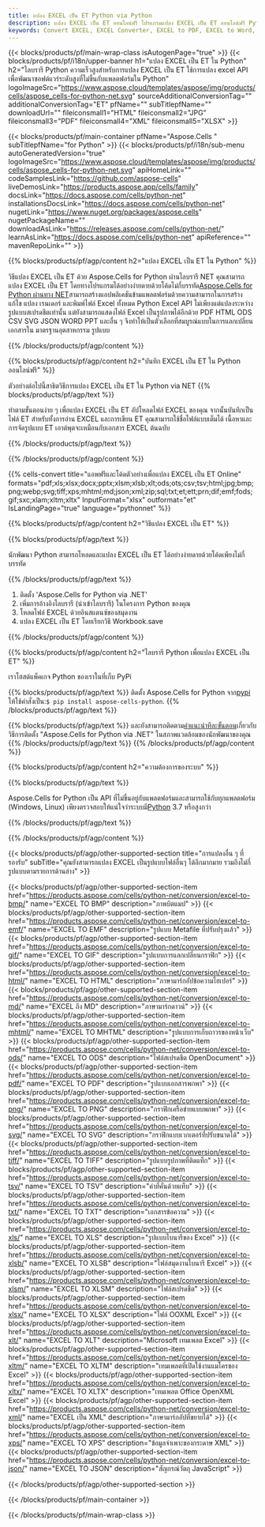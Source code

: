 ```yaml
---
title: แปลง EXCEL เป็น ET Python via Python
description: แปลง EXCEL เป็น ET ออนไลน์ฟรี โปรแกรมแปลง EXCEL เป็น ET ออนไลน์ฟรี Python EXCEL ถึง ET. EXCEL เป็น ET ผ่าน Python
keywords: Convert EXCEL, EXCEL Converter, EXCEL to PDF, EXCEL to Word, EXCEL to PPT, EXCEL to Image
---
```

{{< blocks/products/pf/main-wrap-class isAutogenPage="true" >}}
{{< blocks/products/pf/i18n/upper-banner h1="แปลง EXCEL เป็น ET ใน Python" h2="ไลบรารี Python ความเร็วสูงสำหรับการแปลง EXCEL เป็น ET ใช้การแปลง excel API เพื่อพัฒนาซอฟต์แวร์ระดับสูงที่ไม่ขึ้นกับแพลตฟอร์มใน Python" logoImageSrc="https://www.aspose.cloud/templates/aspose/img/products/cells/aspose_cells-for-python-net.svg" sourceAdditionalConversionTag="" additionalConversionTag="ET" pfName="" subTitlepfName="" downloadUrl="" fileiconsmall1="HTML" fileiconsmall2="JPG" fileiconsmall3="PDF" fileiconsmall4="XML" fileiconsmall5="XLSX" >}}

{{< blocks/products/pf/main-container pfName="Aspose.Cells " subTitlepfName="for Python" >}}
{{< blocks/products/pf/i18n/sub-menu autoGeneratedVersion="true" logoImageSrc="https://www.aspose.cloud/templates/aspose/img/products/cells/aspose_cells-for-python-net.svg" apiHomeLink="" codeSamplesLink="https://github.com/aspose-cells" liveDemosLink="https://products.aspose.app/cells/family" docsLink="https://docs.aspose.com/cells/python-net" installationsDocsLink="https://docs.aspose.com/cells/python-net" nugetLink="https://www.nuget.org/packages/aspose.cells" nugetPackageName="" downloadAsLink="https://releases.aspose.com/cells/python-net/" learnAsLink="https://docs.aspose.com/cells/python-net" apiReference="" mavenRepoLink="" >}}


{{% blocks/products/pf/agp/content h2="แปลง EXCEL เป็น ET ใน Python" %}}

 วิธีแปลง EXCEL เป็น ET ด้วย Aspose.Cells for Python ผ่านไลบรารี NET คุณสามารถแปลง EXCEL เป็น ET โดยทางโปรแกรมได้อย่างง่ายดายด้วยโค้ดไม่กี่บรรทัด[Aspose.Cells for Python ผ่านทาง NET](https://pypi.org/project/aspose-cells-python/)สามารถสร้างแอปพลิเคชันข้ามแพลตฟอร์มด้วยความสามารถในการสร้าง แก้ไข แปลง เรนเดอร์ และพิมพ์ไฟล์ Excel ทั้งหมด Python Excel API ไม่เพียงแต่แปลงระหว่างรูปแบบสเปรดชีตเท่านั้น แต่ยังสามารถแสดงไฟล์ Excel เป็นรูปภาพได้อีกด้วย PDF HTML ODS CSV SVG JSON WORD PPT และอื่น ๆ จึงทำให้เป็นตัวเลือกที่สมบูรณ์แบบในการแลกเปลี่ยนเอกสารใน มาตรฐานอุตสาหกรรม รูปแบบ

{{% /blocks/products/pf/agp/content %}}


{{% blocks/products/pf/agp/content h2="บันทึก EXCEL เป็น ET ใน Python ออนไลน์ฟรี" %}}

ตัวอย่างต่อไปนี้สาธิตวิธีการแปลง EXCEL เป็น ET ใน Python via NET
{{% blocks/products/pf/agp/text %}}

ทำตามขั้นตอนง่าย ๆ เพื่อแปลง EXCEL เป็น ET อัปโหลดไฟล์ EXCEL ของคุณ จากนั้นบันทึกเป็นไฟล์ ET สำหรับทั้งการอ่าน EXCEL และการเขียน ET คุณสามารถใช้ชื่อไฟล์แบบเต็มได้ เนื้อหาและการจัดรูปแบบ ET เอาต์พุตจะเหมือนกับเอกสาร EXCEL ต้นฉบับ

{{% /blocks/products/pf/agp/text %}}

{{% /blocks/products/pf/agp/content %}}

{{% cells-convert title="แอพฟรีและโค้ดตัวอย่างเพื่อแปลง EXCEL เป็น ET Online" formats="pdf;xls;xlsx;docx;pptx;xlsm;xlsb;xlt;ods;ots;csv;tsv;html;jpg;bmp;png;webp;svg;tiff;xps;mhtml;md;json;xml;zip;sql;txt;et;ett;prn;dif;emf;fods;gif;sxc;xlam;xltm;xltx" InputFormat="xlsx" outformat="et" IsLandingPage="true" language="pythonnet" %}}

{{% blocks/products/pf/agp/content h2="วิธีแปลง EXCEL เป็น ET" %}}

{{% blocks/products/pf/agp/text %}}

 นักพัฒนา Python สามารถโหลดและแปลง EXCEL เป็น ET ได้อย่างง่ายดายด้วยโค้ดเพียงไม่กี่บรรทัด

{{% /blocks/products/pf/agp/text %}}

1.  ติดตั้ง 'Aspose.Cells for Python via .NET'
1.  เพิ่มการอ้างอิงไลบรารี (นำเข้าไลบรารี) ในโครงการ Python ของคุณ
1.  โหลดไฟล์ EXCEL ด้วยอินสแตนซ์ของสมุดงาน
1.  แปลง EXCEL เป็น ET โดยเรียกวิธี Workbook.save

{{% /blocks/products/pf/agp/content %}}


{{% blocks/products/pf/agp/content h2="ไลบรารี Python เพื่อแปลง EXCEL เป็น ET" %}}

เราโฮสต์แพ็คเกจ Python ของเราในที่เก็บ PyPi

{{% blocks/products/pf/agp/text %}}
ติดตั้ง Aspose.Cells for Python จาก<a href="https://pypi.org/project/aspose-cells-python/">pypi</a> ให้ใช้คำสั่งเป็น:<code>$ pip install aspose-cells-python</code>.
{{% /blocks/products/pf/agp/text %}}

{{% blocks/products/pf/agp/text %}}
 และยังสามารถติดตาม[คำแนะนำทีละขั้นตอน](https://docs.aspose.com/cells/python-net/getting-started/)เกี่ยวกับวิธีการติดตั้ง "Aspose.Cells for Python via .NET" ในสภาพแวดล้อมของนักพัฒนาของคุณ
{{% /blocks/products/pf/agp/text %}}
{{% /blocks/products/pf/agp/content %}}

{{% blocks/products/pf/agp/content h2="ความต้องการของระบบ" %}}

{{% blocks/products/pf/agp/text %}}

Aspose.Cells for Python เป็น API ที่ไม่ขึ้นอยู่กับแพลตฟอร์มและสามารถใช้กับทุกแพลตฟอร์ม (Windows, Linux) เพียงตรวจสอบให้แน่ใจว่าระบบมี[Python](https://www.python.org/downloads/) 3.7 หรือสูงกว่า
 
{{% /blocks/products/pf/agp/text %}}

{{% /blocks/products/pf/agp/content %}}



{{< blocks/products/pf/agp/other-supported-section title="การแปลงอื่น ๆ ที่รองรับ" subTitle="คุณยังสามารถแปลง EXCEL เป็นรูปแบบไฟล์อื่นๆ ได้อีกมากมาย รวมถึงไม่กี่รูปแบบตามรายการด้านล่าง" >}}

{{< blocks/products/pf/agp/other-supported-section-item href="https://products.aspose.com/cells/python-net/conversion/excel-to-bmp/" name="EXCEL TO BMP" description="ภาพบิตแมป" >}}
{{< blocks/products/pf/agp/other-supported-section-item href="https://products.aspose.com/cells/python-net/conversion/excel-to-emf/" name="EXCEL TO EMF" description="รูปแบบ Metafile ที่ปรับปรุงแล้ว" >}}
{{< blocks/products/pf/agp/other-supported-section-item href="https://products.aspose.com/cells/python-net/conversion/excel-to-gif/" name="EXCEL TO GIF" description="รูปแบบการแลกเปลี่ยนกราฟิก" >}}
{{< blocks/products/pf/agp/other-supported-section-item href="https://products.aspose.com/cells/python-net/conversion/excel-to-html/" name="EXCEL TO HTML" description="ภาษามาร์กอัปข้อความไฮเปอร์" >}}
{{< blocks/products/pf/agp/other-supported-section-item href="https://products.aspose.com/cells/python-net/conversion/excel-to-md/" name="EXCEL ถึง MD" description="ภาษามาร์กดาวน์" >}}
{{< blocks/products/pf/agp/other-supported-section-item href="https://products.aspose.com/cells/python-net/conversion/excel-to-mhtml/" name="EXCEL TO MHTML" description="รูปแบบการเก็บถาวรของหน้าเว็บ" >}}
{{< blocks/products/pf/agp/other-supported-section-item href="https://products.aspose.com/cells/python-net/conversion/excel-to-ods/" name="EXCEL TO ODS" description="ไฟล์สเปรดชีต OpenDocument" >}}
{{< blocks/products/pf/agp/other-supported-section-item href="https://products.aspose.com/cells/python-net/conversion/excel-to-pdf/" name="EXCEL TO PDF" description="รูปแบบเอกสารพกพา" >}}
{{< blocks/products/pf/agp/other-supported-section-item href="https://products.aspose.com/cells/python-net/conversion/excel-to-png/" name="EXCEL TO PNG" description="กราฟิกเครือข่ายแบบพกพา" >}}
{{< blocks/products/pf/agp/other-supported-section-item href="https://products.aspose.com/cells/python-net/conversion/excel-to-svg/" name="EXCEL TO SVG" description="กราฟิกแบบเวกเตอร์ที่ปรับขนาดได้" >}}
{{< blocks/products/pf/agp/other-supported-section-item href="https://products.aspose.com/cells/python-net/conversion/excel-to-tiff/" name="EXCEL TO TIFF" description="รูปแบบรูปภาพที่ติดแท็ก" >}}
{{< blocks/products/pf/agp/other-supported-section-item href="https://products.aspose.com/cells/python-net/conversion/excel-to-tsv/" name="EXCEL TO TSV" description="ค่าที่คั่นด้วยแท็บ" >}}
{{< blocks/products/pf/agp/other-supported-section-item href="https://products.aspose.com/cells/python-net/conversion/excel-to-txt/" name="EXCEL TO TXT" description="เอกสารข้อความ" >}}
{{< blocks/products/pf/agp/other-supported-section-item href="https://products.aspose.com/cells/python-net/conversion/excel-to-xls/" name="EXCEL TO XLS" description="รูปแบบไบนารีของ Excel" >}}
{{< blocks/products/pf/agp/other-supported-section-item href="https://products.aspose.com/cells/python-net/conversion/excel-to-xlsb/" name="EXCEL TO XLSB" description="ไฟล์สมุดงานไบนารี Excel" >}}
{{< blocks/products/pf/agp/other-supported-section-item href="https://products.aspose.com/cells/python-net/conversion/excel-to-xlsm/" name="EXCEL TO XLSM" description="ไฟล์สเปรดชีต" >}}
{{< blocks/products/pf/agp/other-supported-section-item href="https://products.aspose.com/cells/python-net/conversion/excel-to-xlsx/" name="EXCEL TO XLSX" description="ไฟล์ OOXML Excel" >}}
{{< blocks/products/pf/agp/other-supported-section-item href="https://products.aspose.com/cells/python-net/conversion/excel-to-xlt/" name="EXCEL TO XLT" description="Microsoft เทมเพลต Excel" >}}
{{< blocks/products/pf/agp/other-supported-section-item href="https://products.aspose.com/cells/python-net/conversion/excel-to-xltm/" name="EXCEL TO XLTM" description="เทมเพลตที่เปิดใช้งานแมโครของ Excel" >}}
{{< blocks/products/pf/agp/other-supported-section-item href="https://products.aspose.com/cells/python-net/conversion/excel-to-xltx/" name="EXCEL TO XLTX" description="เทมเพลต Office OpenXML Excel" >}}
{{< blocks/products/pf/agp/other-supported-section-item href="https://products.aspose.com/cells/python-net/conversion/excel-to-xml/" name="EXCEL เป็น XML" description="ภาษามาร์กอัปที่ขยายได้" >}}
{{< blocks/products/pf/agp/other-supported-section-item href="https://products.aspose.com/cells/python-net/conversion/excel-to-xps/" name="EXCEL TO XPS" description="ข้อมูลจำเพาะของกระดาษ XML" >}}
{{< blocks/products/pf/agp/other-supported-section-item href="https://products.aspose.com/cells/python-net/conversion/excel-to-json/" name="EXCEL TO JSON" description="สัญกรณ์วัตถุ JavaScript" >}}

{{< /blocks/products/pf/agp/other-supported-section >}}

{{< /blocks/products/pf/main-container >}}
    
{{< /blocks/products/pf/main-wrap-class >}}
